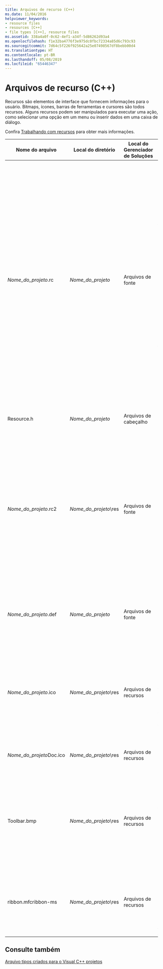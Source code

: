 ```yaml
---
title: Arquivos de recurso (C++)
ms.date: 11/04/2016
helpviewer_keywords:
- resource files
- resources [C++]
- file types [C++], resource files
ms.assetid: 338a4a0f-0c62-4ef1-a34f-5d86262d93a4
ms.openlocfilehash: f1e32ba4776f3e975dc0fbc72334a85d6c793c93
ms.sourcegitcommit: 7d64c5f226f925642a25e07498567df8bebb00d4
ms.translationtype: HT
ms.contentlocale: pt-BR
ms.lasthandoff: 05/08/2019
ms.locfileid: "65446347"
---
```

# <a name="resource-files-c"></a>Arquivos de recurso (C++)

Recursos são elementos de interface que fornecem informações para o usuário. Bitmaps, ícones, barras de ferramentas e cursores são todos recursos. Alguns recursos podem ser manipulados para executar uma ação, como selecionar uma opção em um menu ou inserir dados em uma caixa de diálogo.

Confira [Trabalhando com recursos](../../windows/working-with-resource-files.md) para obter mais informações.

|Nome do arquivo|Local do diretório|Local do Gerenciador de Soluções|Descrição|
|---------------|------------------------|--------------------------------|-----------------|
|*Nome_do_projeto*.rc|*Nome_do_projeto*|Arquivos de fonte|O arquivo de script de recurso do projeto. O arquivo de script de recurso contém o seguinte, dependendo do tipo de projeto e do suporte selecionado para o projeto (por exemplo, barras de ferramentas, caixas de diálogo ou HTML):<br /><br />- Definição de menu padrão.<br />- Tabelas de aceleradores e de cadeias de caracteres.<br />- Caixa de diálogo **Sobre** padrão.<br />- Outras caixas de diálogo.<br />- Arquivo de ícone (res\\*Projname*.ico).<br />- Informações de versão.<br />- Bitmaps.<br />- Barra de ferramentas.<br />- Arquivos HTML.<br /><br /> O arquivo de recurso inclui o arquivo Afxres.rc para os recursos padrão da Microsoft Foundation Class.|
|Resource.h|*Nome_do_projeto*|Arquivos de cabeçalho|O arquivo de cabeçalho de recurso que inclui as definições para os recursos usados pelo projeto.|
|*Nome_do_projeto*.rc2|*Nome_do_projeto*\res|Arquivos de fonte|O arquivo de script que contém recursos adicionais usados pelo projeto. É possível incluir o arquivo .rc2 na parte superior do arquivo .rc do projeto.<br /><br /> Um arquivo .rc2 é útil para a inclusão dos recursos usados por vários projetos diferentes. Em vez de criar os mesmos recursos várias vezes para projetos diferentes, você pode colocá-los em um arquivo .rc2 e incluir o arquivo .rc2 no arquivo .rc principal.|
|*Nome_do_projeto*.def|*Nome_do_projeto*|Arquivos de fonte|O arquivo de definição de módulo para um projeto de DLL. Para um controle, ele fornece o nome e a descrição do controle, bem como o tamanho do heap de tempo de execução.|
|*Nome_do_projeto*.ico|*Nome_do_projeto*\res|Arquivos de recursos|O arquivo de ícone para o projeto ou o controle. Esse ícone é exibido quando o aplicativo é minimizado. Ele também é usado na caixa **Sobre** do aplicativo. Por padrão, o MFC fornece o ícone do MFC e a ATL fornece o ícone da ATL.|
|*Nome_do_projeto*Doc.ico|*Nome_do_projeto*\res|Arquivos de recursos|O arquivo de ícone para um projeto MFC que inclui o suporte para a arquitetura de documento/exibição.|
|Toolbar.bmp|*Nome_do_projeto*\res|Arquivos de recursos|O arquivo de bitmap que representa o aplicativo ou o controle em uma barra de ferramentas ou uma paleta. Esse bitmap está incluído no arquivo de recurso do projeto. A barra de ferramentas inicial e a barra de status são construídas na classe **CMainFrame**.|
|ribbon.mfcribbon-ms|*Nome_do_projeto*\res|Arquivos de recursos|O arquivo de recurso que contém o código XML que define os botões, os controles e os atributos da faixa de opções. Para obter mais informações, confira [Designer da Faixa de Opções (MFC)](../../mfc/ribbon-designer-mfc.md).|

## <a name="see-also"></a>Consulte também

[Arquivo tipos criados para o Visual C++ projetos](file-types-created-for-visual-cpp-projects.md)
